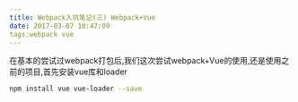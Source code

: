 ```yaml
---
title: Webpack入坑笔记(三) Webpack+Vue
date: 2017-03-07 10:47:09
tags:webpack vue
---
```

在基本的尝试过webpack打包后,我们这次尝试webpack+Vue的使用,还是使用之前的项目,首先安装vue库和loader
``` bash
npm install vue vue-loader --save
```
